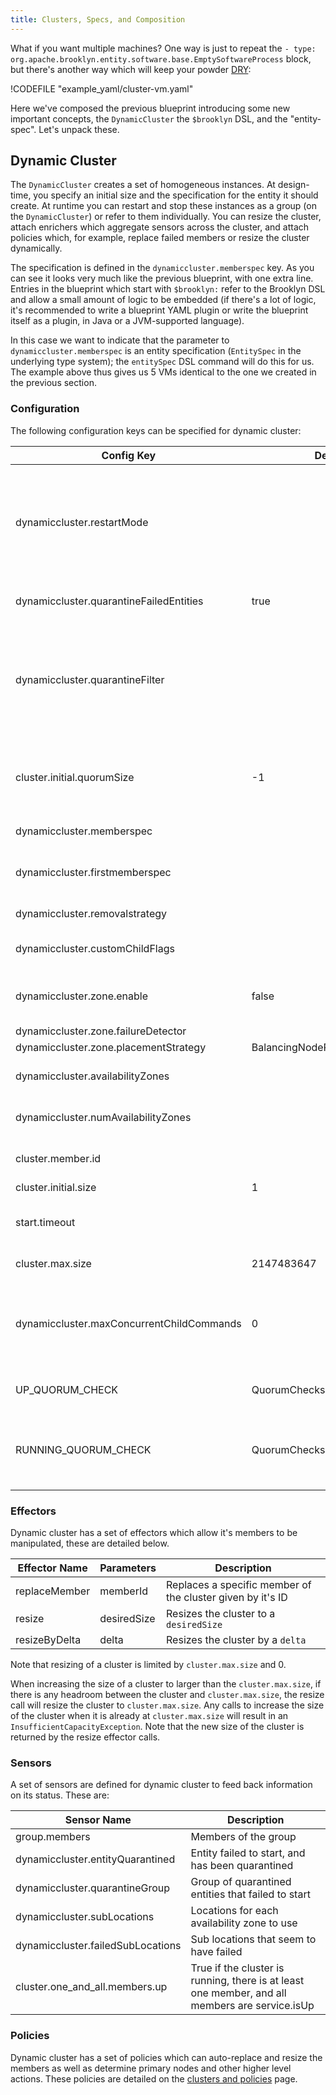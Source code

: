 ```yaml
---
title: Clusters, Specs, and Composition
---
```


What if you want multiple machines? One way is just to repeat the `- type: org.apache.brooklyn.entity.software.base.EmptySoftwareProcess` block,
but there's another way which will keep your powder [DRY](http://en.wikipedia.org/wiki/Don't_repeat_yourself):

!CODEFILE "example_yaml/cluster-vm.yaml"

Here we've composed the previous blueprint introducing some new important concepts, the `DynamicCluster`
the `$brooklyn` DSL, and the "entity-spec".  Let's unpack these. 

## Dynamic Cluster

The `DynamicCluster` creates a set of homogeneous instances.
At design-time, you specify an initial size and the specification for the entity it should create.
At runtime you can restart and stop these instances as a group (on the `DynamicCluster`) or refer to them
individually. You can resize the cluster, attach enrichers which aggregate sensors across the cluster, 
and attach policies which, for example, replace failed members or resize the cluster dynamically.

The specification is defined in the `dynamiccluster.memberspec` key.  As you can see it looks very much like the
previous blueprint, with one extra line.  Entries in the blueprint which start with `$brooklyn:`
refer to the Brooklyn DSL and allow a small amount of logic to be embedded
(if there's a lot of logic, it's recommended to write a blueprint YAML plugin or write the blueprint itself
as a plugin, in Java or a JVM-supported language).  

In this case we want to indicate that the parameter to `dynamiccluster.memberspec` is an entity specification
(`EntitySpec` in the underlying type system); the `entitySpec` DSL command will do this for us.
The example above thus gives us 5 VMs identical to the one we created in the previous section.

### Configuration

The following configuration keys can be specified for dynamic cluster:

| Config Key                                | Default  | Description                                                        |
|-------------------------------------------|-------------|-----------------------------------------------------------------|
| dynamiccluster.restartMode                |             | How this cluster should handle restarts; by default it is disallowed, but this key can specify a different mode. Modes supported by dynamic cluster are 'off', 'sequential', or 'parallel'. However subclasses can define their own modes or may ignore this. |
| dynamiccluster.quarantineFailedEntities   | true        | If true, will quarantine entities that fail to start; if false, will get rid of them (i.e. delete them) |
| dynamiccluster.quarantineFilter           |             | Quarantine the failed nodes that pass this filter (given the exception thrown by the node). Default is those that did not fail with NoMachinesAvailableException (Config ignored if quarantineFailedEntities is false) |
| cluster.initial.quorumSize                | -1          | Initial cluster quorum size - number of initial nodes that must have been successfully started to report success (if < 0, then use value of INITIAL_SIZE) |
| dynamiccluster.memberspec                 |             | Entity spec for creating new cluster members                    |
| dynamiccluster.firstmemberspec            |             | Entity spec for creating the first member of the cluster (if unset, will use the member spec for all) |
| dynamiccluster.removalstrategy            |             | strategy for deciding what to remove when down-sizing           |
| dynamiccluster.customChildFlags           |             | Additional flags to be passed to children when they are being created |
| dynamiccluster.zone.enable                | false       | Whether to use availability zones, or just deploy everything into the generic location |
| dynamiccluster.zone.failureDetector       |             | Zone failure detector                                           |
| dynamiccluster.zone.placementStrategy     | BalancingNodePlacementStrategy | Node placement strategy                      |
| dynamiccluster.availabilityZones          |             | availability zones to use (if non-null, overrides other configuration) |
| dynamiccluster.numAvailabilityZones       |             | number of availability zones to use (will attempt to auto-discover this number) |
| cluster.member.id                         |             | The unique ID number (sequential) of a member of a cluster      |
| cluster.initial.size                      | 1           | Initial cluster size                                            |
| start.timeout                             |             | Time to wait (after members' start() effectors return) for SERVICE_UP before failing (default is not to wait) |
| cluster.max.size                          | 2147483647  | Size after which it will throw InsufficientCapacityException    |
| dynamiccluster.maxConcurrentChildCommands | 0           | *Beta* The maximum number of effector invocations that will be made on children at once (e.g. start, stop, restart). Any value null or less than or equal to zero means invocations are unbounded |
| UP_QUORUM_CHECK                           | QuorumChecks.atLeastOne() | Up check, applied by default to members, requiring at least one present and up |
| RUNNING_QUORUM_CHECK                      | QuorumChecks.all()        | Problems check from children actual states (lifecycle), applied by default to members and children, not checking upness, but requiring by default that none are on-fire |


### Effectors

Dynamic cluster has a set of effectors which allow it's members to be manipulated, these are detailed below.

| Effector Name | Parameters  | Description                                                     |
|---------------|-------------|-----------------------------------------------------------------|
| replaceMember | memberId    | Replaces a specific member of the cluster given by it's ID      |
| resize        | desiredSize | Resizes the cluster to a `desiredSize`                          |
| resizeByDelta | delta       | Resizes the cluster by a `delta`                                |

Note that resizing of a cluster is limited by `cluster.max.size` and 0.

When increasing the size of a cluster to larger than the `cluster.max.size`, if there is any headroom between the cluster and `cluster.max.size`, the resize call will resize the cluster to `cluster.max.size`.
Any calls to increase the size of the cluster when it is already at `cluster.max.size` will result in an `InsufficientCapacityException`. Note that the new size of the cluster is returned by the resize effector calls.

### Sensors

A set of sensors are defined for dynamic cluster to feed back information on its status. These are:

| Sensor Name                       | Description                                                     |
|-----------------------------------|-----------------------------------------------------------------|
| group.members                     | Members of the group                                            |
| dynamiccluster.entityQuarantined  | Entity failed to start, and has been quarantined                |
| dynamiccluster.quarantineGroup    | Group of quarantined entities that failed to start              |
| dynamiccluster.subLocations       | Locations for each availability zone to use                     |
| dynamiccluster.failedSubLocations | Sub locations that seem to have failed                          |
| cluster.one_and_all.members.up    | True if the cluster is running, there is at least one member, and all members are service.isUp |

### Policies

Dynamic cluster has a set of policies which can auto-replace and resize the members as well as determine primary nodes and other
higher level actions. These policies are detailed on the [clusters and policies](clusters-and-policies.html) page.